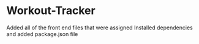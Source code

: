 # Workout-Tracker
Added all of the front end files that were assigned
Installed dependencies and added package.json file